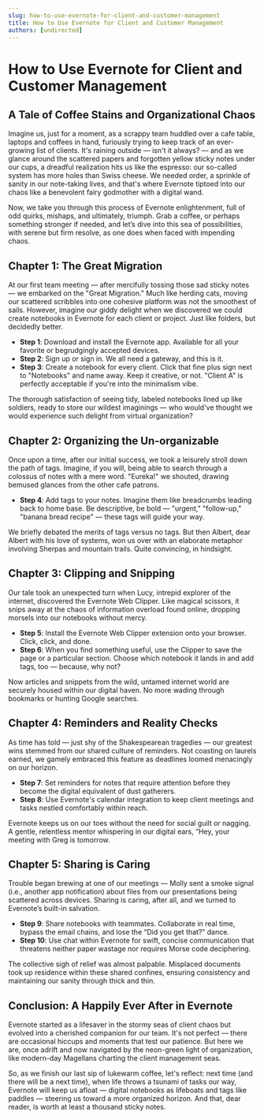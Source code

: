 ```yaml
---
slug: how-to-use-evernote-for-client-and-customer-management
title: How to Use Evernote for Client and Customer Management
authors: [undirected]
---
```



# How to Use Evernote for Client and Customer Management

## A Tale of Coffee Stains and Organizational Chaos

Imagine us, just for a moment, as a scrappy team huddled over a cafe table, laptops and coffees in hand, furiously trying to keep track of an ever-growing list of clients. It's raining outside — isn't it always? — and as we glance around the scattered papers and forgotten yellow sticky notes under our cups, a dreadful realization hits us like the espresso: our so-called system has more holes than Swiss cheese. We needed order, a sprinkle of sanity in our note-taking lives, and that's where Evernote tiptoed into our chaos like a benevolent fairy godmother with a digital wand.

Now, we take you through this process of Evernote enlightenment, full of odd quirks, mishaps, and ultimately, triumph. Grab a coffee, or perhaps something stronger if needed, and let’s dive into this sea of possibilities, with serene but firm resolve, as one does when faced with impending chaos.

## Chapter 1: The Great Migration

At our first team meeting — after mercifully tossing those sad sticky notes — we embarked on the "Great Migration." Much like herding cats, moving our scattered scribbles into one cohesive platform was not the smoothest of sails. However, imagine our giddy delight when we discovered we could create notebooks in Evernote for each client or project. Just like folders, but decidedly better.

- **Step 1**: Download and install the Evernote app. Available for all your favorite or begrudgingly accepted devices.
- **Step 2**: Sign up or sign in. We all need a gateway, and this is it.
- **Step 3**: Create a notebook for every client. Click that fine plus sign next to "Notebooks" and name away. Keep it creative, or not. "Client A" is perfectly acceptable if you're into the minimalism vibe.
  
The thorough satisfaction of seeing tidy, labeled notebooks lined up like soldiers, ready to store our wildest imaginings — who would've thought we would experience such delight from virtual organization?

## Chapter 2: Organizing the Un-organizable

Once upon a time, after our initial success, we took a leisurely stroll down the path of tags. Imagine, if you will, being able to search through a colossus of notes with a mere word. "Eureka!" we shouted, drawing bemused glances from the other cafe patrons. 

- **Step 4**: Add tags to your notes. Imagine them like breadcrumbs leading back to home base. Be descriptive, be bold — "urgent," "follow-up," "banana bread recipe" — these tags will guide your way.
  
We briefly debated the merits of tags versus no tags. But then Albert, dear Albert with his love of systems, won us over with an elaborate metaphor involving Sherpas and mountain trails. Quite convincing, in hindsight.

## Chapter 3: Clipping and Snipping

Our tale took an unexpected turn when Lucy, intrepid explorer of the internet, discovered the Evernote Web Clipper. Like magical scissors, it snips away at the chaos of information overload found online, dropping morsels into our notebooks without mercy.

- **Step 5**: Install the Evernote Web Clipper extension onto your browser. Click, click, and done.
- **Step 6**: When you find something useful, use the Clipper to save the page or a particular section. Choose which notebook it lands in and add tags, too — because, why not?

Now articles and snippets from the wild, untamed internet world are securely housed within our digital haven. No more wading through bookmarks or hunting Google searches.

## Chapter 4: Reminders and Reality Checks

As time has told — just shy of the Shakespearean tragedies — our greatest wins stemmed from our shared culture of reminders. Not coasting on laurels earned, we gamely embraced this feature as deadlines loomed menacingly on our horizon. 

- **Step 7**: Set reminders for notes that require attention before they become the digital equivalent of dust gatherers.
- **Step 8**: Use Evernote's calendar integration to keep client meetings and tasks nestled comfortably within reach.

Evernote keeps us on our toes without the need for social guilt or nagging. A gentle, relentless mentor whispering in our digital ears, “Hey, your meeting with Greg is tomorrow. 

## Chapter 5: Sharing is Caring

Trouble began brewing at one of our meetings — Molly sent a smoke signal (i.e., another app notification) about files from our presentations being scattered across devices. Sharing is caring, after all, and we turned to Evernote’s built-in salvation.

- **Step 9**: Share notebooks with teammates. Collaborate in real time, bypass the email chains, and lose the “Did you get that?” dance.
- **Step 10**: Use chat within Evernote for swift, concise communication that threatens neither paper wastage nor requires Morse code deciphering.

The collective sigh of relief was almost palpable. Misplaced documents took up residence within these shared confines, ensuring consistency and maintaining our sanity through thick and thin. 

## Conclusion: A Happily Ever After in Evernote

Evernote started as a lifesaver in the stormy seas of client chaos but evolved into a cherished companion for our team. It's not perfect — there are occasional hiccups and moments that test our patience. But here we are, once adrift and now navigated by the neon-green light of organization, like modern-day Magellans charting the client management seas.

So, as we finish our last sip of lukewarm coffee, let's reflect: next time (and there will be a next time), when life throws a tsunami of tasks our way, Evernote will keep us afloat — digital notebooks as lifeboats and tags like paddles — steering us toward a more organized horizon. And that, dear reader, is worth at least a thousand sticky notes.
